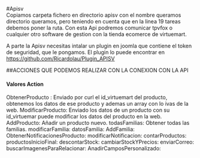 #Apisv  
Copiamos carpeta fichero en directorio apisv con el nombre queramos directorio queramos, pero teniendo en cuenta
que en la linea 19 tareas debemos poner la ruta. 
Con esta Api podremos comunicar tpvfox o cualquier otro software de gestion con la tienda ecomerce de virtuemart.

A parte la Apisv necesitas intalar un plugin en joomla que contiene el token de seguridad, que le pongamos. El plugin lo puede encontrar en https://github.com/Ricardolau/Plugin_APISV

##ACCIONES QUE PODEMOS REALIZAR CON LA CONEXION CON LA API
#### Valores Action
ObtenerProducto : Enviado por curl el id_virtuemart del producto, obtenemos los datos de ese producto y ademas un array con lo ivas de la web.
ModificarProducto: Enviado los datos de un producto con su id_virtuemar puede modificar los datos del producto en la web.
AddProducto: Añadir un producto nuevo.
todasFamilias: Obtener todas las familias.
modificarFamilia:
datosFamilia:
AddFamilia:
ObtenerNotificacionesProducto:
modificarNotificacion:
contarProductos:
productosInicioFinal:
descontarStock:
cambiarStockYPrecios:
enviarCorreo:
buscarImagenesParaRelacionar:
AnadirCamposPersonalizado:

